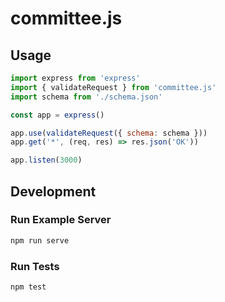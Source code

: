 # committee.js

## Usage

```js
import express from 'express'
import { validateRequest } from 'committee.js'
import schema from './schema.json'

const app = express()

app.use(validateRequest({ schema: schema }))
app.get('*', (req, res) => res.json('OK'))

app.listen(3000)
```

## Development

### Run Example Server

```sh
npm run serve
```

### Run Tests

```sh
npm test
```
